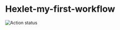 # Hexlet-my-first-workflow

![Action status](https://github.com/Ushqo/hexlet-my-first-workflow/actions/workflows/hello-world.yml/badge.svg)